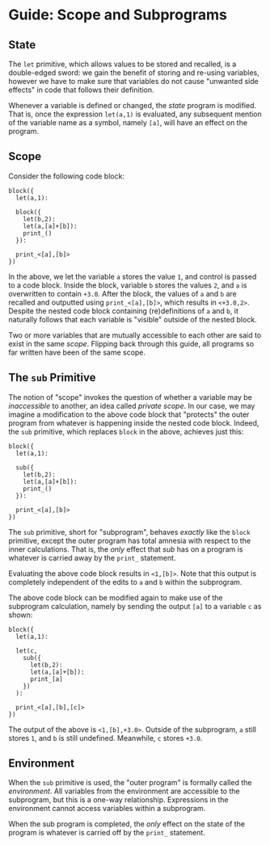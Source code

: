 # Guide: Scope and Subprograms

## State

The `let` primitive, which allows values to be stored and recalled, is a double-edged sword: we gain the benefit of storing and re-using variables, however we have to make sure that variables do not cause "unwanted side effects" in code that follows their definition.

Whenever a variable is defined or changed, the *state* program is modified. That is, once the expression `let(a,1)` is evaluated, any subsequent mention of the variable name as a symbol, namely `[a]`, will have an effect on the program.

## Scope

 Consider the following code block:

```
block({
  let(a,1):

  block({
    let(b,2):
    let(a,[a]+[b]):
    print_()
  }):

  print_<[a],[b]>
})
```

In the above, we let the variable `a` stores the value `1`, and control is passed to a code block. Inside the block, variable `b` stores the values `2`, and `a` is overwritten to contain `+3.0`. After the block, the values of `a` and `b` are recalled and outputted using `print_<[a],[b]>`, which results in `<+3.0,2>`. Despite the nested code block containing (re)definitions of `a` and `b`, it naturally follows that each variable is "visible" outside of the nested block.

Two or more variables that are mutually accessible to each other are said to exist in the same *scope*. Flipping back through this guide, all programs so far written have been of the same scope.

## The `sub` Primitive

The notion of "scope" invokes the question of whether a variable may be *inaccessible* to another, an idea called *private scope*. In our case, we may imagine a modification to the above code block that "protects" the outer program from whatever is happening inside the nested code block. Indeed, the `sub` primitive, which replaces `block` in the above, achieves just this:

```
block({
  let(a,1):

  sub({
    let(b,2):
    let(a,[a]+[b]):
    print_()
  }):

  print_<[a],[b]>
})
```

The `sub` primitive, short for "subprogram", behaves *exactly* like the `block` primitive, except the outer program has total amnesia with respect to the inner calculations. That is, the *only* effect that *sub* has on a program is whatever is carried away by the `print_` statement.

Evaluating the above code block results in `<1,[b]>`. Note that this output is completely independent of the edits to `a` and `b` within the subprogram.

The above code block can be modified again to make use of the subprogram calculation, namely by sending the output `[a]` to a variable `c` as shown:

```
block({
  let(a,1):

  let(c,
    sub({
      let(b,2):
      let(a,[a]+[b]):
      print_[a]
    })
  ):

  print_<[a],[b],[c]>
})
```

The output of the above is `<1,[b],+3.0>`. Outside of the subprogram, `a` still stores `1`, and `b` is still undefined. Meanwhile, `c` stores `+3.0`.

## Environment

When the `sub` primitive is used, the "outer program" is formally called the *environment*. All variables from the environment are accessible to the subprogram, but this is a one-way relationship. Expressions in the environment cannot access variables within a subprogram.

When the sub program is completed, the *only* effect on the state of the program is whatever is carried off by the `print_` statement.
